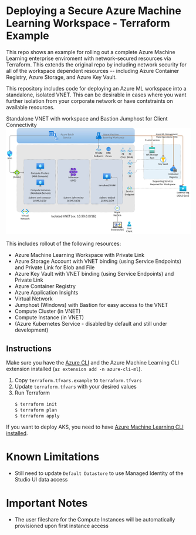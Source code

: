 # Deploying a Secure Azure Machine Learning Workspace - Terraform Example
This repo shows an example for rolling out a complete Azure Machine Learning enterprise enviroment with network-secured resources via Terraform. This extends the original repo by including network security for all of the workspace dependent resources -- including Azure Container Registry, Azure Storage, and Azure Key Vault. 

This repository includes code for deploying an Azure ML workspace into a standalone, isolated VNET. This can be desirable in cases where you want further isolation from your corporate network or have contstraints on available resources. 

Standalone VNET with workspace and Bastion Jumphost for Client Connectivity
![Deployed resources](media/secure_workspace_with_standalone_vnet.png "Deployed resources")

This includes rollout of the following resources:

* Azure Machine Learning Workspace with Private Link
* Azure Storage Account with VNET binding (using Service Endpoints) and Private Link for Blob and File
* Azure Key Vault with VNET binding (using Service Endpoints) and Private Link
* Azure Container Registry
* Azure Application Insights
* Virtual Network
* Jumphost (Windows) with Bastion for easy access to the VNET
* Compute Cluster (in VNET)
* Compute Instance (in VNET)
* (Azure Kubernetes Service - disabled by default and still under development)

## Instructions

Make sure you have the [Azure CLI](https://docs.microsoft.com/en-us/cli/azure/install-azure-cli) and the Azure Machine Learning CLI extension installed (`az extension add -n azure-cli-ml`).

1. Copy `terraform.tfvars.example` to `terraform.tfvars`
1. Update `terraform.tfvars` with your desired values
2. Run Terraform
    ```console
    $ terraform init
    $ terraform plan
    $ terraform apply
    ```

If you want to deploy AKS, you need to have [Azure Machine Learning CLI installed](https://docs.microsoft.com/en-us/azure/machine-learning/reference-azure-machine-learning-cli).

# Known Limitations

* Still need to update `Default Datastore` to use Managed Identity of the Studio UI data access

# Important Notes

* The user fileshare for the Compute Instances will be automatically provisioned upon first instance access